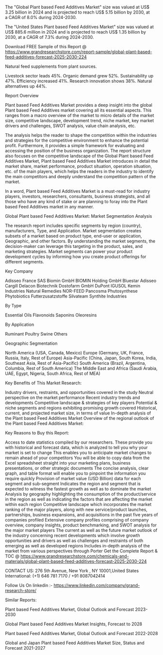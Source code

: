  The "Global Plant based Feed Additives Market" size was valued at US$ 3.25 billion in 2024 and is projected to reach US$ 5.15 billion by 2030, at a CAGR of 8.0% during 2024-2030.



The "United States Plant based Feed Additives Market" size was valued at US$ 885.6 million in 2024 and is projected to reach US$ 1.35 billion by 2030, at a CAGR of 7.3% during 2024-2030.

Download FREE Sample of this Report @ https://www.grandresearchstore.com/report-sample/global-plant-based-feed-additives-forecast-2025-2030-224




Natural feed supplements from plant sources.



Livestock sector leads 45%. Organic demand grew 52%. Sustainability up 47%. Efficiency increased 41%. Research innovation shows 38%. Natural alternatives up 44%.



Report Overview





Plant based Feed Additives Market provides a deep insight into the global Plant based Feed Additives market covering all its essential aspects. This ranges from a macro overview of the market to micro details of the market size, competitive landscape, development trend, niche market, key market drivers and challenges, SWOT analysis, value chain analysis, etc.



The analysis helps the reader to shape the competition within the industries and strategies for the competitive environment to enhance the potential profit. Furthermore, it provides a simple framework for evaluating and accessing the position of the business organization. The report structure also focuses on the competitive landscape of the Global Plant based Feed Additives Market, Plant based Feed Additives Market introduces in detail the market share, market performance, product situation, operation situation, etc. of the main players, which helps the readers in the industry to identify the main competitors and deeply understand the competition pattern of the market.



In a word, Plant based Feed Additives Market is a must-read for industry players, investors, researchers, consultants, business strategists, and all those who have any kind of stake or are planning to foray into the Plant based Feed Additives market in any manner.



Global Plant based Feed Additives Market: Market Segmentation Analysis

The research report includes specific segments by region (country), manufacturers, Type, and Application. Market segmentation creates subsets of a market based on product type, end-user or application, Geographic, and other factors. By understanding the market segments, the decision-maker can leverage this targeting in the product, sales, and marketing strategies. Market segments can power your product development cycles by informing how you create product offerings for different segments.



Key Company



Adisseo France SAS
Biomin GmbH
BIOMIN Holding GmbH
Bluestar Adisseo
Cargill
Delacon Biotechnik
Dostofarm GmbH
DuPont
IGUSOL
Kemin Industries
Natural Remedies
NOR-FEED
Pancosma
Phutosynthese
Phytobiotics Futterzusatzstoffe
Silvateam
Synthite Industries


By Type



Essential Oils
Flavonoids
Saponins
Oleoresins


By Application



Ruminant
Poultry
Swine
Others


Geographic Segmentation



North America (USA, Canada, Mexico)
Europe (Germany, UK, France, Russia, Italy, Rest of Europe)
Asia-Pacific (China, Japan, South Korea, India, Southeast Asia, Rest of Asia-Pacific)
South America (Brazil, Argentina, Columbia, Rest of South America)
The Middle East and Africa (Saudi Arabia, UAE, Egypt, Nigeria, South Africa, Rest of MEA)


Key Benefits of This Market Research:



Industry drivers, restraints, and opportunities covered in the study
Neutral perspective on the market performance
Recent industry trends and developments
Competitive landscape & strategies of key players
Potential & niche segments and regions exhibiting promising growth covered
Historical, current, and projected market size, in terms of value
In-depth analysis of the Plant based Feed Additives Market
Overview of the regional outlook of the Plant based Feed Additives Market:


Key Reasons to Buy this Report:



Access to date statistics compiled by our researchers. These provide you with historical and forecast data, which is analyzed to tell you why your market is set to change
This enables you to anticipate market changes to remain ahead of your competitors
You will be able to copy data from the Excel spreadsheet straight into your marketing plans, business presentations, or other strategic documents
The concise analysis, clear graph, and table format will enable you to pinpoint the information you require quickly
Provision of market value (USD Billion) data for each segment and sub-segment
Indicates the region and segment that is expected to witness the fastest growth as well as to dominate the market
Analysis by geography highlighting the consumption of the product/service in the region as well as indicating the factors that are affecting the market within each region
Competitive landscape which incorporates the market ranking of the major players, along with new service/product launches, partnerships, business expansions, and acquisitions in the past five years of companies profiled
Extensive company profiles comprising of company overview, company insights, product benchmarking, and SWOT analysis for the major market players
The current as well as the future market outlook of the industry concerning recent developments which involve growth opportunities and drivers as well as challenges and restraints of both emerging as well as developed regions
Includes in-depth analysis of the market from various perspectives through Porter
Get the Complete Report & TOC @ https://www.grandresearchstore.com/chemicals-and-materials/global-plant-based-feed-additives-forecast-2025-2030-224

 
CONTACT US:
276 5th Avenue, New York , NY 10001,United States
International: (+1) 646 781 7170 / +91 8087042414

Follow Us On linkedin :- https://www.linkedin.com/company/grand-research-store/


Similar Reports:

Plant based Feed Additives Market, Global Outlook and Forecast 2023-2030

Global Plant based Feed Additives Market Insights, Forecast to 2028

Plant based Feed Additives Market, Global Outlook and Forecast 2022-2028

Global and Japan Plant based Feed Additives Market Size, Status and Forecast 2021-2027
